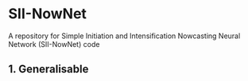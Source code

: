 # SII-NowNet
A repository for Simple Initiation and Intensification Nowcasting Neural Network (SII-NowNet) code


## 1. Generalisable


